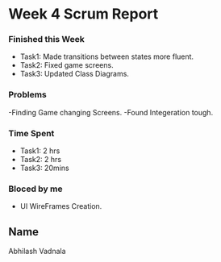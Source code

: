 # Week 4 Scrum Report 

### Finished this Week 
- Task1: Made transitions between states more fluent.
- Task2: Fixed game screens.
- Task3: Updated Class Diagrams.

### Problems
-Finding Game changing Screens.
-Found Integeration tough.

### Time Spent
- Task1: 2 hrs
- Task2: 2 hrs
- Task3: 20mins

### Bloced by me
- UI WireFrames Creation.

## Name
Abhilash Vadnala
